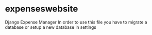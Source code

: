 # expenseswebsite
Django Expense Manager
In order to use this file you have to migrate a database or setup a new database in settings
